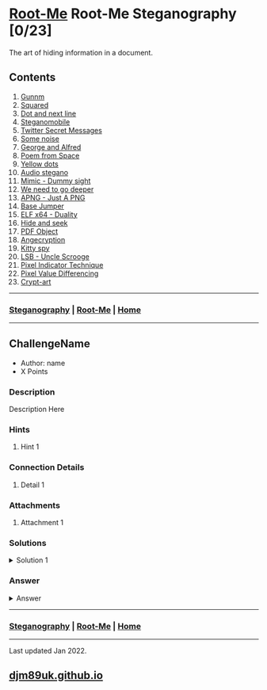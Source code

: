 # [Root-Me](./rootme.md) Root-Me Steganography [0/23]

The art of hiding information in a document. 

## Contents

1. [Gunnm](#gunnm)
2. [Squared](#squared)
3. [Dot and next line](#dot-and-next-line)
4. [Steganomobile](#steganomobile)
5. [Twitter Secret Messages](#twitter-secret-messages)
6. [Some noise](#some-noise)
7. [George and Alfred](#george-and-alfred)
8. [Poem from Space](#poem-from-space)
9. [Yellow dots](#yellow-dots)
10. [Audio stegano](#audio-stegano)
11. [Mimic - Dummy sight](#mimic-dummy-sight)
12. [We need to go deeper](#we-need-to-go-deeper)
13. [APNG - Just A PNG](#apng-just-a-png)
14. [Base Jumper](#base-jumper)
15. [ELF x64 - Duality](#elf-x64-duality)
16. [Hide and seek](#hide-and-seek)
17. [PDF Object](#pdf-object)
18. [Angecryption](#angecryption)
19. [Kitty spy](#kitty-spy)
20. [LSB - Uncle Scrooge](#lsb-uncle-scrooge)
21. [Pixel Indicator Technique](#pixel-indicator-technique)
22. [Pixel Value Differencing](#pixel-value-differencing)
23. [Crypt-art](#crypt-art)

---

### [Steganography](#contents) | [Root-Me](./rootme.md) | [Home](./index.md)

---

## ChallengeName

- Author: name
- X Points

### Description

Description Here

### Hints

1. Hint 1

### Connection Details

1. Detail 1

### Attachments

1. Attachment 1

### Solutions

<details>

<summary markdown="span">Solution 1</summary>

Detail here

</details>

### Answer

<details>

<summary markdown="span">Answer</summary>

~~~

~~~

</details>

---

### [Steganography](#contents) | [Root-Me](./rootme.md) | [Home](./index.md)

---

Last updated Jan 2022.

## [djm89uk.github.io](https://djm89uk.github.io)
